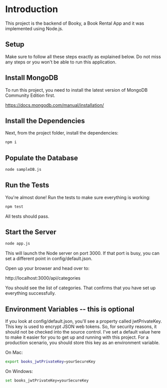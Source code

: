 # Introduction

This project is the backend of Booky, a Book Rental App and it was implemented using Node.js.


## Setup

Make sure to follow all these steps exactly as explained below. Do not miss any steps or you won't be able to run this application.

## Install MongoDB

To run this project, you need to install the latest version of MongoDB Community Edition first.

https://docs.mongodb.com/manual/installation/

## Install the Dependencies

Next, from the project folder, install the dependencies:

```bash
npm i
```

## Populate the Database

```bash
node sampleDB.js
```

## Run the Tests

You're almost done! Run the tests to make sure everything is working:

```bash
npm test
```
All tests should pass.

## Start the Server

```bash
node app.js
```
This will launch the Node server on port 3000. If that port is busy, you can set a different point in config/default.json.

Open up your browser and head over to:

http://localhost:3000/api/categories

You should see the list of categories. That confirms that you have set up everything successfully.

## Environment Variables -- this is optional

If you look at config/default.json, you'll see a property called jwtPrivateKey. This key is used to encrypt JSON web tokens. So, for security reasons, it should not be checked into the source control. I've set a default value here to make it easier for you to get up and running with this project. For a production scenario, you should store this key as an environment variable.

On Mac:

```bash
export books_jwtPrivateKey=yourSecureKey
```

On Windows:

```bash
set books_jwtPrivateKey=yourSecureKey
```
